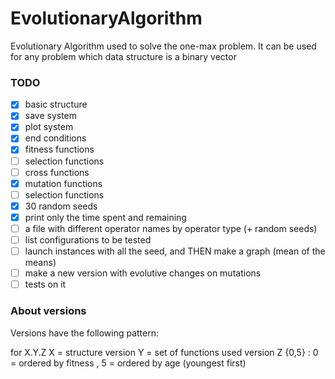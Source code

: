 # EvolutionaryAlgorithm
Evolutionary Algorithm used to solve the one-max problem. It can be used for any problem which data structure is a binary vector

### TODO
 - [x] basic structure
 - [x] save system
 - [x] plot system
 - [x] end conditions
 - [x] fitness functions
 - [ ] selection functions
 - [ ] cross functions
 - [x] mutation functions
 - [ ] selection functions
 - [x] 30 random seeds
 - [x] print only the time spent and remaining
 - [ ] a file with different operator names by operator type (+ random seeds)
 - [ ] list configurations to be tested
 - [ ] launch instances with all the seed, and THEN make a graph (mean of the means)
 - [ ] make a new version with evolutive changes on mutations
 - [ ] tests on it

 ### About versions

 Versions have the following pattern: 
 
 for X.Y.Z
 X = structure version
 Y = set of functions used version
 Z {0,5} : 0 = ordered by fitness , 5 = ordered by age (youngest first)

